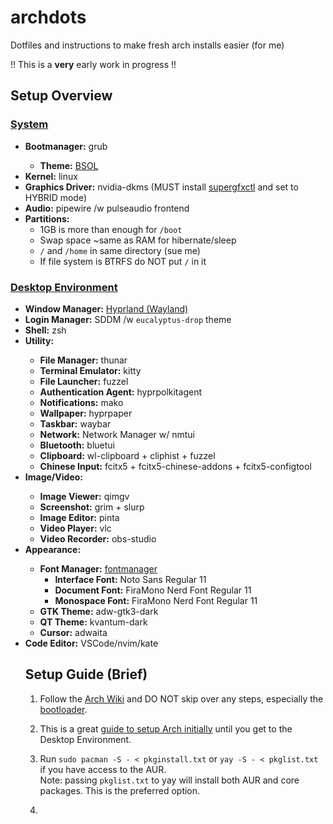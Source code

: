 # archdots
Dotfiles and instructions to make fresh arch installs easier (for me)

!! This is a <strong>very</strong> early work in progress !!

<h2>Setup Overview</h2>
  <h3 style="text-decoration: underline">System</h3>
    <ul>
      <li><strong>Bootmanager:</strong> grub</li>
        <ul>
          <li><strong>Theme:</strong> <a href="https://github.com/harishnkr/bsol">BSOL</a></li>
        </ul>
      <li><strong>Kernel:</strong> linux</li>
      <li><strong>Graphics Driver:</strong> nvidia-dkms (MUST install <a href="https://gitlab.com/asus-linux/supergfxctl">supergfxctl</a> and set to HYBRID mode)</li>
      <li><strong>Audio:</strong> pipewire /w pulseaudio frontend</li>
      <li>
      <strong>Partitions:</strong> 
      <ul>
        <li>1GB is more than enough for <code>/boot</code></li>
        <li>Swap space ~same as RAM for hibernate/sleep</li>
        <li><code>/</code> and <code>/home</code> in same directory (sue me)</li>
        <li>If file system is BTRFS do NOT put <code>/</code> in it</li>
      </ul>
    </ul>

  <h3 style="text-decoration: underline">Desktop Environment</h3>
    <ul>
    <li><strong>Window Manager:</strong> <a href="https://github.com/hyprwm/Hyprland">Hyprland (Wayland)</a></li>
    <li><strong>Login Manager:</strong> SDDM /w <code>eucalyptus-drop</code> theme</li>
    <li><strong>Shell:</strong> zsh</li>
    <li><strong>Utility:</strong></li>
    <ul>
      <li><strong>File Manager:</strong> thunar</li>
      <li><strong>Terminal Emulator:</strong> kitty</li>
      <li><strong>File Launcher:</strong> fuzzel</li>
      <li><strong>Authentication Agent:</strong> hyprpolkitagent</li>
      <li><strong>Notifications:</strong> mako</li>
      <li><strong>Wallpaper:</strong> hyprpaper</li>
      <li><strong>Taskbar:</strong> waybar</li>
      <li><strong>Network:</strong> Network Manager w/ nmtui</li>
      <li><strong>Bluetooth:</strong> bluetui</li>
      <li><strong>Clipboard:</strong> wl-clipboard + cliphist + fuzzel</li>
      <li><strong>Chinese Input:</strong> fcitx5 + fcitx5-chinese-addons + fcitx5-configtool</li>
    </ul>
    <li><strong>Image/Video:</strong></li>
    <ul>
      <li><strong>Image Viewer:</strong> qimgv</li>
      <li><strong>Screenshot:</strong> grim + slurp</li>
      <li><strong>Image Editor:</strong> pinta</li>
      <li><strong>Video Player:</strong> vlc</li>
      <li><strong>Video Recorder:</strong> obs-studio</li>
    </ul>
    <li><strong>Appearance:</strong></li>
    <ul>
      <li>
        <strong>Font Manager:</strong> <a href="https://github.com/FontManager/font-manager">fontmanager</a>
        <ul>
          <li><strong>Interface Font:</strong> Noto Sans Regular 11</li>
          <li><strong>Document Font:</strong> FiraMono Nerd Font Regular 11</li>
          <li><strong>Monospace Font:</strong> FiraMono Nerd Font Regular 11</li>
        </ul>
      </li>
      <li><strong>GTK Theme:</strong> adw-gtk3-dark</li>
      <li><strong>QT Theme:</strong> kvantum-dark</li>
      <li><strong>Cursor:</strong> adwaita</li>
    </ul>
    <li><strong>Code Editor:</strong> VSCode/nvim/kate</li>

<h2>Setup Guide (Brief)</h2>

1. Follow the <a href="https://wiki.archlinux.org/title/Installation_guide">Arch Wiki</a>
and DO NOT skip over any steps, especially the <a href="https://wiki.archlinux.org/title/Arch_boot_process#Boot_loader">bootloader</a>.

2. This is a great <a href="https://github.com/3rfaan/arch-everforest">guide to setup Arch initially</a> until you get to the Desktop Environment.

3. Run <code>sudo pacman -S - < pkginstall.txt</code> or <code>yay -S - < pkglist.txt</code> if you have access to the AUR.
<br>Note: passing <code>pkglist.txt</code> to yay will install both AUR and core packages. This is the preferred option.

4. 
